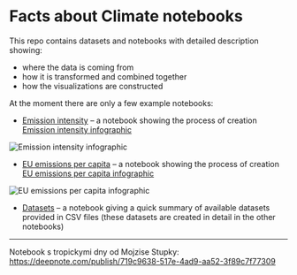 # Facts about Climate notebooks

This repo contains datasets and notebooks with detailed description showing:
- where the data is coming from
- how it is transformed and combined together
- how the visualizations are constructed

At the moment there are only a few example notebooks:
- [Emission intensity](notebooks/emission-intensity.ipynb) – a notebook showing the process of creation [Emission intensity infographic](https://faktaoklimatu.cz/infografiky/emisni-intenzity)

![Emission intensity infographic](https://faktaoklimatu.cz/assets/infographics/emisni-intenzity_600.png)

- [EU emissions per capita](notebooks/eu-emissions-per-capita.ipynb) – a notebook showing the process of creation [EU emissions per capita infographic](https://faktaoklimatu.cz/infografiky/emise-eu-na-osobu)

![EU emissions per capita infographic](https://faktaoklimatu.cz/assets/infographics/emise-eu-na-osobu_600.png)

- [Datasets](notebooks/datasets.ipynb) – a notebook giving a quick summary of available datasets provided in CSV files (these datasets are created in detail in the other notebooks)

-----

Notebook s tropickymi dny od Mojzise Stupky:
https://deepnote.com/publish/719c9638-517e-4ad9-aa52-3f89c7f77309
